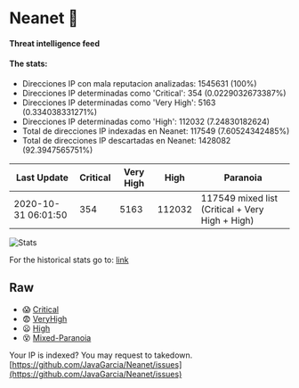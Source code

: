 # Neanet :hocho:
#### Threat intelligence feed
#### The stats:

- Direcciones IP con mala reputacion analizadas: 1545631 (100%)
- Direcciones IP determinadas como 'Critical':  354 (0.0229032673387%)
- Direcciones IP determinadas como 'Very High':  5163 (0.334038331271%)
- Direcciones IP determinadas como 'High':  112032 (7.24830182624)
- Total de direcciones IP indexadas en Neanet:  117549 (7.60524342485%)
- Total de direcciones IP descartadas en Neanet:  1428082 (92.3947565751%)

| Last Update | Critical | Very High | High | Paranoia |
| --- | --- | --- | --- | --- |
| 2020-10-31 06:01:50 | 354 | 5163 | 112032 | 117549 mixed list (Critical + Very High + High)|

![Stats](https://docs.google.com/spreadsheets/d/e/2PACX-1vSnaNMIXVabIpDJjufMlzH7poXnshF3mgd8Is1g9ytUEzVsP5my4Trn8f-xkoLLQ38xpL3HtmUexLo6/pubchart?oid=501124687&format=image)

For the historical stats go to: [link](/stats.csv)
## Raw
- :scream: [Critical](https://raw.githubusercontent.com/JavaGarcia/Neanet/master/blacklists/neanet_critical.txt)
- :fearful: [VeryHigh](https://raw.githubusercontent.com/JavaGarcia/Neanet/master/blacklists/neanet_veryHigh.txtt)
- :frowning: [High](https://raw.githubusercontent.com/JavaGarcia/Neanet/master/blacklists/neanet_high.txt)
- :dizzy_face: [Mixed-Paranoia](https://raw.githubusercontent.com/JavaGarcia/Neanet/master/blacklists/neanet_all.txt)


Your IP is indexed? You may request to takedown. [https://github.com/JavaGarcia/Neanet/issues](https://github.com/JavaGarcia/Neanet/issues)


































































































































































































































































































































































































































































































































































































































































































































































































































































































































































































































































































































































































































































































































































































































































































































































































































































































































































































































































